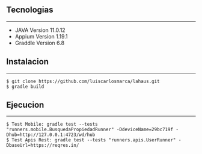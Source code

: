 
## Tecnologias
***

* JAVA Version 11.0.12 
* Appium Version 1.19.1
* Graddle Version 6.8

## Instalacion
***

```
$ git clone https://github.com/luiscarlosmarca/lahaus.git
$ gradle build

```
## Ejecucion
***
```
$ Test Mobile: gradle test --tests "runners.mobile.BusquedaPropiedadRunner" -DdeviceName=29bc719f -Dhub=http://127.0.0.1:4723/wd/hub
$ Test Apis Rest: gradle test --tests "runners.apis.UserRunner" -DbaseUrl=https://reqres.in/
